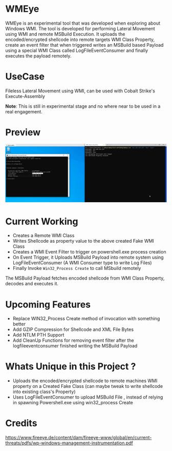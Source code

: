 # WMEye

WMEye is an experimental tool that was developed when exploring about Windows WMI. The tool is developed for performing Lateral Movement using WMI and remote MSBuild Execution. It uploads the encoded/encrypted shellcode into remote targets WMI Class Property, create an event filter that when triggered writes an MSBuild based Payload using a special WMI Class called LogFileEventConsumer and finally executes the payload remotely.   

# UseCase
Fileless Lateral Movement using WMI, can be used with Cobalt Strike's Execute-Assembly

**Note**: This is still in experimental stage and no where near to be used in a real engagement. 

# Preview

![Alt Text](wmeye.gif)

# Current Working

  - Creates a Remote WMI Class
  - Writes Shellcode as property value to the above created Fake WMI Class
  - Creates a WMI Event Filter to trigger on powershell.exe process creation 
  - On Event Trigger, it Uploads MSBuild Payload into remote system using LogFileEventConsumer (A WMI Consumer type to write Log Files) 
  - Finally Invoke `Win32_Process Create` to call MSbuild remotely 
  
 The MSBuild Payload fetches encoded shellcode from WMI Class Property, decodes and executes it.

# Upcoming Features

- Replace WIN32_Process Create method of invocation with something better
- Add GZIP Compression for Shellcode and XML File Bytes
- Add NTLM PTH Support 
- Add CleanUp Functions for removing event filter after the logfileeventconsumer finished writing the MSBuild Payload

  
# Whats Unique in this Project ?

- Uploads the encoded/encrypted shellcode to remote machines WMI property on a Created Fake Class (can maybe tweak to write shellcode into existing class's Property)
- Uses LogFileEventConsumer to upload MSBuild File , instead of relying in spawning Powershell.exe using win32_process Create 
 
 
 # Credits
 
 https://www.fireeye.de/content/dam/fireeye-www/global/en/current-threats/pdfs/wp-windows-management-instrumentation.pdf
 
  
